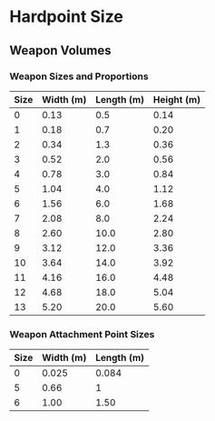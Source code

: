 # Hardpoint Size

## Weapon Volumes

### Weapon Sizes and Proportions

| **Size** | **Width (m)** | **Length (m)** | **Height (m)** |
|----------|---------------|----------------|----------------|
| 0        | 0.13          | 0.5            | 0.14           |
| 1        | 0.18          | 0.7            | 0.20           |
| 2        | 0.34          | 1.3            | 0.36           |
| 3        | 0.52          | 2.0            | 0.56           |
| 4        | 0.78          | 3.0            | 0.84           |
| 5        | 1.04          | 4.0            | 1.12           |
| 6        | 1.56          | 6.0            | 1.68           |
| 7        | 2.08          | 8.0            | 2.24           |
| 8        | 2.60          | 10.0           | 2.80           |
| 9        | 3.12          | 12.0           | 3.36           |
| 10       | 3.64          | 14.0           | 3.92           |
| 11       | 4.16          | 16.0           | 4.48           |
| 12       | 4.68          | 18.0           | 5.04           |
| 13       | 5.20          | 20.0           | 5.60           |

### Weapon Attachment Point Sizes

| **Size** | **Width (m)** | **Length (m)** |
|----------|---------------|----------------|
| 0        | 0.025         | 0.084          |
| 5        | 0.66          | 1              |
| 6        | 1.00          | 1.50           |



